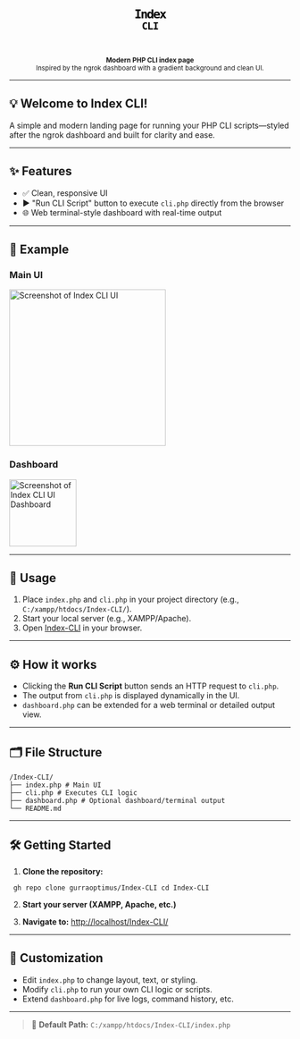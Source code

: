 <p align="center">
<svg width='64' height='64' viewBox='0 0 64 64' style='margin-bottom:18px;' xmlns='http://www.w3.org/2000/svg'><defs><linearGradient id='cli-grad' x1='0' y1='0' x2='1' y2='1'><stop offset='0%' stop-color='%236c47ff'/><stop offset='100%' stop-color='%2300e6d0'/></linearGradient></defs><rect x='0' y='0' width='64' height='64' rx='18' fill='url(%23cli-grad)'/><g><path d='M20 38c7-3 17-3 24 0' stroke='%23fff' stroke-width='3.2' fill='none' stroke-linecap='round'></path><path d='M22 32c6-2 14-2 20 0' stroke='%23e6e6ff' stroke-width='2.2' fill='none' stroke-linecap='round'></path><path d='M24 27c5-1 11-1 16 0' stroke='%2300e6d0' stroke-width='1.6' fill='none' stroke-linecap='round'></path></g><text x='50%' y='28' text-anchor='middle' font-size='22' font-family='Fira Mono, Consolas, monospace' fill='%23fff' font-weight='bold' letter-spacing='-2'>Index</text><text x='50%' y='48' text-anchor='middle' font-size='18' font-family='Fira Mono, Consolas, monospace' fill='%2300e6d0' font-weight='bold' letter-spacing='-1'>CLI</text></svg>
</p>

<div align="center">
    <sub>
        <b>Modern PHP CLI index page</b><br>
        Inspired by the ngrok dashboard with a gradient background and clean UI.
    </sub>
</div>

---

## 💡 Welcome to **Index CLI**!

A simple and modern landing page for running your PHP CLI scripts—styled after the ngrok dashboard and built for clarity and ease.

---

## ✨ Features

- ✅ Clean, responsive UI
- ▶️ "Run CLI Script" button to execute `cli.php` directly from the browser
- 🌐 Web terminal-style dashboard with real-time output

---

## 🧪 Example

### Main UI
<img src="https://raw.githubusercontent.com/gurraoptimus/Index-CLI/refs/heads/main/screenshot.png" alt="Screenshot of Index CLI UI" width="280" />


### Dashboard
<img src="https://raw.githubusercontent.com/gurraoptimus/Index-CLI/refs/heads/main/dashboard.png" alt="Screenshot of Index CLI UI Dashboard" width="120" />


---

## 🚀 Usage

1. Place `index.php` and `cli.php` in your project directory (e.g., `C:/xampp/htdocs/Index-CLI/`).
2. Start your local server (e.g., XAMPP/Apache).
3. Open [Index-CLI](http://localhost/Index-CLI/) in your browser.

---

## ⚙️ How it works

- Clicking the **Run CLI Script** button sends an HTTP request to `cli.php`.
- The output from `cli.php` is displayed dynamically in the UI.
- `dashboard.php` can be extended for a web terminal or detailed output view.

---

## 🗂 File Structure
```
/Index-CLI/
├── index.php # Main UI
├── cli.php # Executes CLI logic
├── dashboard.php # Optional dashboard/terminal output
└── README.md
```
---

## 🛠️ Getting Started

1. **Clone the repository:**
```
 gh repo clone gurraoptimus/Index-CLI cd Index-CLI
```
2. **Start your server (XAMPP, Apache, etc.)**

3. **Navigate to:**
   [http://localhost/Index-CLI/](http://localhost/Index-CLI/)

---

## 🎨 Customization

- Edit `index.php` to change layout, text, or styling.
- Modify `cli.php` to run your own CLI logic or scripts.
- Extend `dashboard.php` for live logs, command history, etc.

---

> 📍 **Default Path:** `C:/xampp/htdocs/Index-CLI/index.php`
